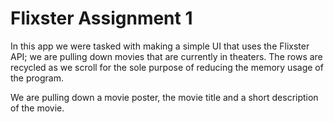 #  Flixster Assignment 1
In this app we were tasked with making a simple UI that uses the Flixster API; we are pulling down movies that are currently in theaters. The rows are recycled as we scroll for the sole purpose of reducing the memory usage of the program.

We are pulling down a movie poster, the movie title and a short description of the movie.

